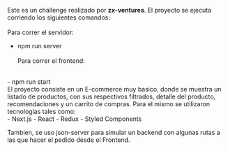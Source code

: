 Este es un challenge realizado por <strong>zx-ventures</strong>. 
El proyecto se ejecuta corriendo los siguientes comandos:
<br><br>
Para correr el servidor: 
<br>
- npm run server
<br><br>
Para correr el frontend: 
<br> 
- npm run start
<br>
El proyecto consiste en un E-commerce muy basico, donde se muestra un listado de productos, con sus respectivos filtrados,
detalle del producto, recomendaciones y un carrito de compras. Para el mismo se utilizaron tecnologías tales como:
<br>
- Next.js
- React
- Redux
- Styled Components

Tambien, se uso json-server para simular un backend con algunas rutas a las que hacer el pedido desde el Frontend.
